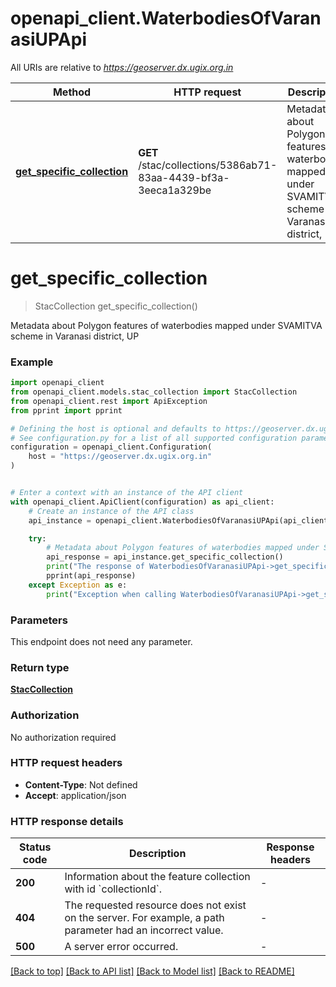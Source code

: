 # openapi_client.WaterbodiesOfVaranasiUPApi

All URIs are relative to *https://geoserver.dx.ugix.org.in*

Method | HTTP request | Description
------------- | ------------- | -------------
[**get_specific_collection**](WaterbodiesOfVaranasiUPApi.md#get_specific_collection) | **GET** /stac/collections/5386ab71-83aa-4439-bf3a-3eeca1a329be | Metadata about Polygon features of waterbodies mapped under SVAMITVA scheme in Varanasi district, UP


# **get_specific_collection**
> StacCollection get_specific_collection()

Metadata about Polygon features of waterbodies mapped under SVAMITVA scheme in Varanasi district, UP

### Example


```python
import openapi_client
from openapi_client.models.stac_collection import StacCollection
from openapi_client.rest import ApiException
from pprint import pprint

# Defining the host is optional and defaults to https://geoserver.dx.ugix.org.in
# See configuration.py for a list of all supported configuration parameters.
configuration = openapi_client.Configuration(
    host = "https://geoserver.dx.ugix.org.in"
)


# Enter a context with an instance of the API client
with openapi_client.ApiClient(configuration) as api_client:
    # Create an instance of the API class
    api_instance = openapi_client.WaterbodiesOfVaranasiUPApi(api_client)

    try:
        # Metadata about Polygon features of waterbodies mapped under SVAMITVA scheme in Varanasi district, UP
        api_response = api_instance.get_specific_collection()
        print("The response of WaterbodiesOfVaranasiUPApi->get_specific_collection:\n")
        pprint(api_response)
    except Exception as e:
        print("Exception when calling WaterbodiesOfVaranasiUPApi->get_specific_collection: %s\n" % e)
```



### Parameters

This endpoint does not need any parameter.

### Return type

[**StacCollection**](StacCollection.md)

### Authorization

No authorization required

### HTTP request headers

 - **Content-Type**: Not defined
 - **Accept**: application/json

### HTTP response details

| Status code | Description | Response headers |
|-------------|-------------|------------------|
**200** | Information about the feature collection with id &#x60;collectionId&#x60;. |  -  |
**404** | The requested resource does not exist on the server. For example, a path parameter had an incorrect value. |  -  |
**500** | A server error occurred. |  -  |

[[Back to top]](#) [[Back to API list]](../README.md#documentation-for-api-endpoints) [[Back to Model list]](../README.md#documentation-for-models) [[Back to README]](../README.md)

